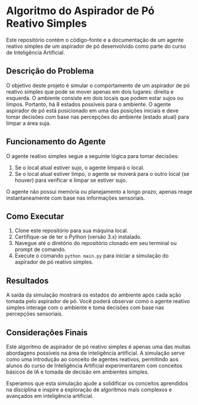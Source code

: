 # Algoritmo do Aspirador de Pó Reativo Simples

Este repositório contém o código-fonte e a documentação de um agente reativo simples de um aspirador de pó desenvolvido como parte do curso de Inteligência Artificial.

## Descrição do Problema

O objetivo deste projeto é simular o comportamento de um aspirador de pó reativo simples que pode se mover apenas em dois lugares: direita e esquerda. O ambiente consiste em dois locais que podem estar sujos ou limpos. Portanto, há 8 estados possíveis para o ambiente. O agente aspirador de pó está posicionado em uma das posições iniciais e deve tomar decisões com base nas percepções do ambiente (estado atual) para limpar a área suja.

## Funcionamento do Agente

O agente reativo simples segue a seguinte lógica para tomar decisões:

1. Se o local atual estiver sujo, o agente limpará o local.
2. Se o local atual estiver limpo, o agente se moverá para o outro local (se houver) para verificar e limpar se estiver sujo.

O agente não possui memória ou planejamento a longo prazo, apenas reage instantaneamente com base nas informações sensoriais.

## Como Executar

1. Clone este repositório para sua máquina local.
2. Certifique-se de ter o Python (versão 3.x) instalado.
3. Navegue até o diretório do repositório clonado em seu terminal ou prompt de comando.
4. Execute o comando `python main.py` para iniciar a simulação do aspirador de pó reativo simples.

## Resultados

A saída da simulação mostrará os estados do ambiente após cada ação tomada pelo aspirador de pó. Você poderá observar como o agente reativo simples interage com o ambiente e toma decisões com base nas percepções sensoriais.

## Considerações Finais

Este algoritmo de aspirador de pó reativo simples é apenas uma das muitas abordagens possíveis na área de inteligência artificial. A simulação serve como uma introdução ao conceito de agentes reativos, permitindo aos alunos do curso de Inteligência Artificial experimentarem com conceitos básicos de IA e tomada de decisão em ambientes simples.

Esperamos que esta simulação ajude a solidificar os conceitos aprendidos na disciplina e inspire a exploração de algoritmos mais complexos e avançados em inteligência artificial.
